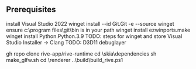 ## Prerequisites
install Visual Studio 2022
winget install --id Git.Git -e --source winget
ensure c:\program files\git\bin is in your path
winget install ezwinports.make
winget install Python.Python.3.9 TODO: steps for winget and store
Visual Studio Installer -> Clang
TODO: D3D11 debuglayer


gh repo clone rive-app/rive-runtime
cd <reporoot>\skia\dependencies
sh make_glfw.sh
cd <reporoot>\renderer
..\build\build_rive.ps1
